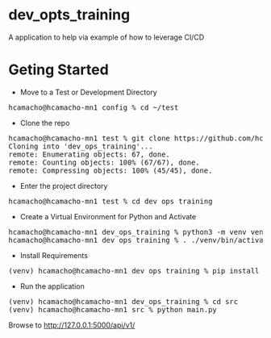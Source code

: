 # dev_opts_training
A application to help via example of how to leverage CI/CD

# Geting Started
- Move to a Test or Development Directory
<pre>
hcamacho@hcamacho-mn1 config % cd ~/test
</pre>

- Clone the repo
<pre>
hcamacho@hcamacho-mn1 test % git clone https://github.com/hcamacho4200/dev_ops_training.git
Cloning into 'dev_ops_training'...
remote: Enumerating objects: 67, done.
remote: Counting objects: 100% (67/67), done.
remote: Compressing objects: 100% (45/45), done.
</pre>

- Enter the project directory
<pre>hcamacho@hcamacho-mn1 test % cd dev_ops_training</pre>

- Create a Virtual Environment for Python and Activate
<pre>
hcamacho@hcamacho-mn1 dev_ops_training % python3 -m venv venv
hcamacho@hcamacho-mn1 dev_ops_training % . ./venv/bin/activate
</pre>

- Install Requirements
<pre>
(venv) hcamacho@hcamacho-mn1 dev_ops_training % pip install -r requirements.txt
</pre>

- Run the application
<pre>
(venv) hcamacho@hcamacho-mn1 dev_ops_training % cd src
(venv) hcamacho@hcamacho-mn1 src % python main.py
</pre>

Browse to http://127.0.0.1:5000/api/v1/
